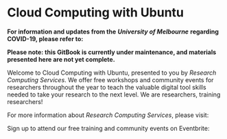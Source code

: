 # Cloud Computing with Ubuntu

**For information and updates from the** _**University of Melbourne**_ **regarding COVID-19, please refer to:**

**Please note: this GitBook is currently under maintenance, and materials presented here are not yet complete.**



Welcome to Cloud Computing with Ubuntu, presented to you by _Research Computing Services_. We offer free workshops and community events for researchers throughout the year to teach the valuable digital tool skills needed to take your research to the next level. We are researchers, training researchers!

For more information about _Research Computing Services_, please visit:

Sign up to attend our free training and community events on Eventbrite:





